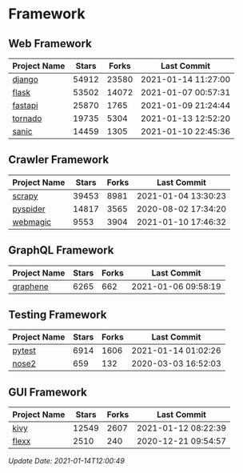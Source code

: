 # Framework

## Web Framework
| Project Name | Stars | Forks | Last Commit |
| ------------ | ----- | ----- | ----------- |
| [django](https://github.com/django/django) | 54912 | 23580 | 2021-01-14 11:27:00 |
| [flask](https://github.com/pallets/flask) | 53502 | 14072 | 2021-01-07 00:57:31 |
| [fastapi](https://github.com/tiangolo/fastapi) | 25870 | 1765 | 2021-01-09 21:24:44 |
| [tornado](https://github.com/tornadoweb/tornado) | 19735 | 5304 | 2021-01-13 12:52:20 |
| [sanic](https://github.com/sanic-org/sanic) | 14459 | 1305 | 2021-01-10 22:45:36 |

## Crawler Framework
| Project Name | Stars | Forks | Last Commit |
| ------------ | ----- | ----- | ----------- |
| [scrapy](https://github.com/scrapy/scrapy) | 39453 | 8981 | 2021-01-04 13:30:23 |
| [pyspider](https://github.com/binux/pyspider) | 14817 | 3565 | 2020-08-02 17:34:20 |
| [webmagic](https://github.com/code4craft/webmagic) | 9553 | 3904 | 2021-01-10 17:46:32 |

## GraphQL Framework
| Project Name | Stars | Forks | Last Commit |
| ------------ | ----- | ----- | ----------- |
| [graphene](https://github.com/graphql-python/graphene) | 6265 | 662 | 2021-01-06 09:58:19 |

## Testing Framework
| Project Name | Stars | Forks | Last Commit |
| ------------ | ----- | ----- | ----------- |
| [pytest](https://github.com/pytest-dev/pytest) | 6914 | 1606 | 2021-01-14 01:02:26 |
| [nose2](https://github.com/nose-devs/nose2) | 659 | 132 | 2020-03-03 16:52:03 |

## GUI Framework
| Project Name | Stars | Forks | Last Commit |
| ------------ | ----- | ----- | ----------- |
| [kivy](https://github.com/kivy/kivy) | 12549 | 2607 | 2021-01-12 08:22:39 |
| [flexx](https://github.com/flexxui/flexx) | 2510 | 240 | 2020-12-21 09:54:57 |

*Update Date: 2021-01-14T12:00:49*